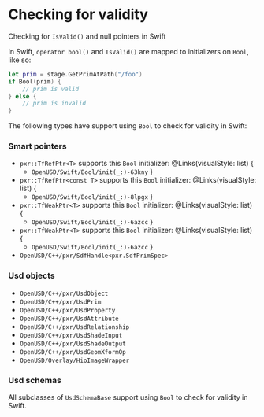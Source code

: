 # Checking for validity

Checking for `IsValid()` and null pointers in Swift

In Swift, `operator bool()` and `IsValid()` are mapped to initializers on `Bool`, like so:
```swift
let prim = stage.GetPrimAtPath("/foo")
if Bool(prim) {
    // prim is valid
} else {
    // prim is invalid
}
```

The following types have support using `Bool` to check for validity in Swift:

### Smart pointers
- `pxr::TfRefPtr<T>` supports this `Bool` initializer:
@Links(visualStyle: list) {
    - ``OpenUSD/Swift/Bool/init(_:)-63kny``
}
- `pxr::TfRefPtr<const T>` supports this `Bool` initializer:
@Links(visualStyle: list) {
    - ``OpenUSD/Swift/Bool/init(_:)-8lpgx``
}
- `pxr::TfWeakPtr<T>` supports this `Bool` initializer:
@Links(visualStyle: list) {
    - ``OpenUSD/Swift/Bool/init(_:)-6azcc``
}
- `pxr::TfWeakPtr<T>` supports this `Bool` initializer:
@Links(visualStyle: list) {
    - ``OpenUSD/Swift/Bool/init(_:)-6azcc``
}
- ``OpenUSD/C++/pxr/SdfHandle<pxr.SdfPrimSpec>``

### Usd objects
- ``OpenUSD/C++/pxr/UsdObject``
- ``OpenUSD/C++/pxr/UsdPrim``
- ``OpenUSD/C++/pxr/UsdProperty``
- ``OpenUSD/C++/pxr/UsdAttribute``
- ``OpenUSD/C++/pxr/UsdRelationship``
- ``OpenUSD/C++/pxr/UsdShadeInput``
- ``OpenUSD/C++/pxr/UsdShadeOutput``
- ``OpenUSD/C++/pxr/UsdGeomXformOp``
- ``OpenUSD/Overlay/HioImageWrapper``

### Usd schemas
All subclasses of `UsdSchemaBase` support using `Bool` to check for validity in Swift. 
